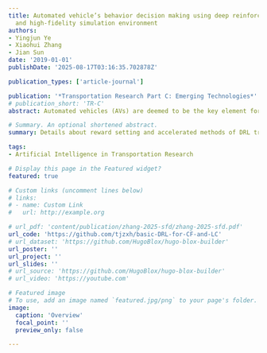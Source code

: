 ```yaml
---
title: Automated vehicle’s behavior decision making using deep reinforcement learning
  and high-fidelity simulation environment
authors:
- Yingjun Ye
- Xiaohui Zhang
- Jian Sun
date: '2019-01-01'
publishDate: '2025-08-17T03:16:35.702878Z'

publication_types: ['article-journal']

publication: '*Transportation Research Part C: Emerging Technologies*'
# publication_short: 'TR-C'
abstract: Automated vehicles (AVs) are deemed to be the key element for the intelligent transportation system in the future. Many studies have been made to improve AVs’ ability of environment recognition and vehicle control, while the attention paid to decision making is not enough and the existing decision algorithms are very preliminary. Therefore, a framework of the decision-making training and learning is put forward in this paper. It consists of two parts: the deep reinforcement learning (DRL) training program and the high-fidelity virtual simulation environment. Then the basic microscopic behavior, car-following (CF), is trained within this framework. In addition, theoretical analysis and experiments were conducted to evaluate the proposed reward functions for accelerating training using DRL. The results show that on the premise of driving comfort, the efficiency of the trained AV increases 7.9% and 3.8% respectively compared to the classical adaptive cruise control models, intelligent driver model and constant-time headway policy. Moreover, on a more complex three-lane section, we trained an integrated model combining both CF and lane-changing behavior, with the average speed further growing 2.4%. It indicates that our framework is effective for AV’s decision-making learning.

# Summary. An optional shortened abstract.
summary: Details about reward setting and accelerated methods of DRL training for automated vehicle (AV)’s decision-making are investigated.

tags:
- Artificial Intelligence in Transportation Research

# Display this page in the Featured widget?
featured: true

# Custom links (uncomment lines below)
# links:
# - name: Custom Link
#   url: http://example.org

# url_pdf: 'content/publication/zhang-2025-sfd/zhang-2025-sfd.pdf'
url_code: 'https://github.com/tjzxh/basic-DRL-for-CF-and-LC'
# url_dataset: 'https://github.com/HugoBlox/hugo-blox-builder'
url_poster: ''
url_project: ''
url_slides: ''
# url_source: 'https://github.com/HugoBlox/hugo-blox-builder'
# url_video: 'https://youtube.com'

# Featured image
# To use, add an image named `featured.jpg/png` to your page's folder.
image:
  caption: 'Overview'
  focal_point: ''
  preview_only: false

---
```


